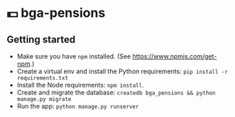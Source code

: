 # 💵 bga-pensions

## Getting started

- Make sure you have `npm` installed. (See https://www.npmjs.com/get-npm.)
- Create a virtual env and install the Python requirements: `pip install -r requirements.txt`
- Install the Node requirements: `npm install`.
- Create and migrate the database: `createdb bga_pensions && python manage.py migrate`
- Run the app: `python manage.py runserver`
